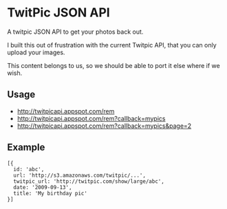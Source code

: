 # TwitPic JSON API

A twitpic JSON API to get your photos back out.

I built this out of frustration with the current Twitpic API, that you can only upload your images. 

This content belongs to us, so we should be able to port it else where if we wish.

## Usage

* http://twitpicapi.appspot.com/rem
* http://twitpicapi.appspot.com/rem?callback=mypics
* http://twitpicapi.appspot.com/rem?callback=mypics&page=2

## Example

<pre><code>[{ 
  id: 'abc',
  url: 'http://s3.amazonaws.com/twitpic/...',
  twitpic_url: 'http://twitpic.com/show/large/abc',
  date: '2009-09-13',
  title: 'My birthday pic'
}]</code></pre>